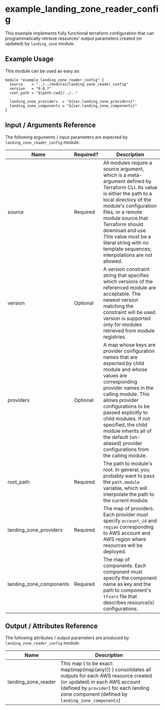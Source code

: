# example_landing_zone_reader_config
This example implements fully functional terraform configuration that can programmatically retrieve resources' output parameters created (or updated) by `landing_zone` module.

## Example Usage

This module can be used as easy as:
```hcl
module "example_landing_zone_reader_config" {
  source    = "../../modules/landing_zone_reader_config"
  version   = "0.0.7"
  root_path = "${path.cwd}/../.."

  landing_zone_providers  = "${var.landing_zone_providers}"
  landing_zone_components = "${var.landing_zone_components}"
}
```

## Input / Arguments Reference
The following arguments / input parameters are expected by `landing_zone_reader_config` module:

Name | Required? | Description
-----|-----------|------------
source | Required | All modules require a source argument, which is a meta-argument defined by Terraform CLI. Its value is either the path to a local directory of the module's configuration files, or a remote module source that Terraform should download and use. This value must be a literal string with no template sequences; interpolations are not allowed.
version | Optional | A version constraint string that specifies which versions of the referenced module are acceptable. The newest version matching the constraint will be used. version is supported only for modules retrieved from module registries.
providers | Optional | A map whose keys are provider configuration names that are expected by child module and whose values are corresponding provider names in the calling module. This allows provider configurations to be passed explicitly to child modules. If not specified, the child module inherits all of the default (un-aliased) provider configurations from the calling module.
root_path | Required | The path to module's root. In general, you probably want to pass the `path.module` variable, which will interpolate the path to the current module.
landing_zone_providers | Required | The map of providers. Each provider must specify `account_id` and `region` corresponding to AWS account and AWS region where resources will be deployed.
landing_zone_components | Required | The map of components. Each component must specify the component name as key and the path to component's `tfvars` file that describes resource(s) configurations.

## Output / Attributes Reference
The following attributes / output parameters are produced by `landing_zone_reader_config` module:

Name | Description
-----|------------
landing_zone_reader | This map ( to be exact: map(map(map(any))) ) consolidates all outputs for each AWS resource created (or updated) in each AWS account (defined by `provider`) for each landing zone component (defined by `landing_zone_components`)
